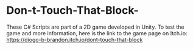 # Don-t-Touch-That-Block-
These C# Scripts are part of a 2D game developed in Unity. To test the game and more information, here is the link to the game page on Itch.io: 
https://diogo-b-brandon.itch.io/dont-touch-that-block
